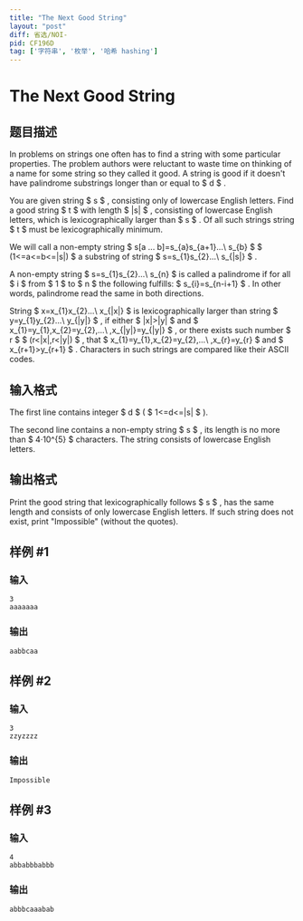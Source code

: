 ```yaml
---
title: "The Next Good String"
layout: "post"
diff: 省选/NOI-
pid: CF196D
tag: ['字符串', '枚举', '哈希 hashing']
---
```


# The Next Good String

## 题目描述

In problems on strings one often has to find a string with some particular properties. The problem authors were reluctant to waste time on thinking of a name for some string so they called it good. A string is good if it doesn't have palindrome substrings longer than or equal to $ d $ .

You are given string $ s $ , consisting only of lowercase English letters. Find a good string $ t $ with length $ |s| $ , consisting of lowercase English letters, which is lexicographically larger than $ s $ . Of all such strings string $ t $ must be lexicographically minimum.

We will call a non-empty string $ s[a ... b]=s_{a}s_{a+1}...\ s_{b} $ $ (1<=a<=b<=|s|) $ a substring of string $ s=s_{1}s_{2}...\ s_{|s|} $ .

A non-empty string $ s=s_{1}s_{2}...\ s_{n} $ is called a palindrome if for all $ i $ from $ 1 $ to $ n $ the following fulfills: $ s_{i}=s_{n-i+1} $ . In other words, palindrome read the same in both directions.

String $ x=x_{1}x_{2}...\ x_{|x|} $ is lexicographically larger than string $ y=y_{1}y_{2}...\ y_{|y|} $ , if either $ |x|&gt;|y| $ and $ x_{1}=y_{1},x_{2}=y_{2},...\ ,x_{|y|}=y_{|y|} $ , or there exists such number $ r $ $ (r&lt;|x|,r&lt;|y|) $ , that $ x_{1}=y_{1},x_{2}=y_{2},...\ ,x_{r}=y_{r} $ and $ x_{r+1}&gt;y_{r+1} $ . Characters in such strings are compared like their ASCII codes.

## 输入格式

The first line contains integer $ d $ ( $ 1<=d<=|s| $ ).

The second line contains a non-empty string $ s $ , its length is no more than $ 4·10^{5} $ characters. The string consists of lowercase English letters.

## 输出格式

Print the good string that lexicographically follows $ s $ , has the same length and consists of only lowercase English letters. If such string does not exist, print "Impossible" (without the quotes).

## 样例 #1

### 输入

```
3
aaaaaaa

```

### 输出

```
aabbcaa

```

## 样例 #2

### 输入

```
3
zzyzzzz

```

### 输出

```
Impossible

```

## 样例 #3

### 输入

```
4
abbabbbabbb

```

### 输出

```
abbbcaaabab

```

